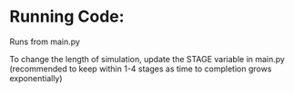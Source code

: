 # Running Code: 

Runs from main.py

To change the length of simulation, update the STAGE variable in main.py (recommended to keep within 1-4 stages as time to completion grows exponentially)
